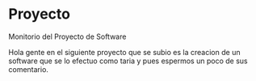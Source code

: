 # Proyecto
Monitorio del Proyecto de Software

Hola gente en el siguiente proyecto que se subio es la creacion de un software que se lo efectuo como taria y pues espermos un poco de sus comentario.
